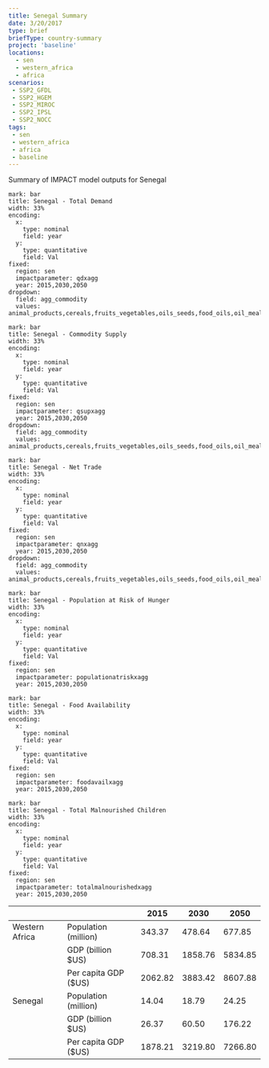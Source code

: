 ```yaml
---
title: Senegal Summary
date: 3/20/2017
type: brief
briefType: country-summary
project: 'baseline'
locations:
  - sen
  - western_africa
  - africa
scenarios:
 - SSP2_GFDL
 - SSP2_HGEM
 - SSP2_MIROC
 - SSP2_IPSL
 - SSP2_NOCC
tags:
 - sen
 - western_africa
 - africa
 - baseline
---
```

Summary of IMPACT model outputs for Senegal

```chart
mark: bar
title: Senegal - Total Demand
width: 33%
encoding:
  x:
    type: nominal
    field: year
  y:
    type: quantitative
    field: Val
fixed:
  region: sen
  impactparameter: qdxagg
  year: 2015,2030,2050
dropdown:
  field: agg_commodity
  values: animal_products,cereals,fruits_vegetables,oils_seeds,food_oils,oil_meals,other,pulses,roots_tubers,sugar
```

```chart
mark: bar
title: Senegal - Commodity Supply
width: 33%
encoding:
  x:
    type: nominal
    field: year
  y:
    type: quantitative
    field: Val
fixed:
  region: sen
  impactparameter: qsupxagg
  year: 2015,2030,2050
dropdown:
  field: agg_commodity
  values: animal_products,cereals,fruits_vegetables,oils_seeds,food_oils,oil_meals,other,pulses,roots_tubers,sugar
```

```chart
mark: bar
title: Senegal - Net Trade
width: 33%
encoding:
  x:
    type: nominal
    field: year
  y:
    type: quantitative
    field: Val
fixed:
  region: sen
  impactparameter: qnxagg
  year: 2015,2030,2050
dropdown:
  field: agg_commodity
  values: animal_products,cereals,fruits_vegetables,oils_seeds,food_oils,oil_meals,other,pulses,roots_tubers,sugar
```

```chart
mark: bar
title: Senegal - Population at Risk of Hunger
width: 33%
encoding:
  x:
    type: nominal
    field: year
  y:
    type: quantitative
    field: Val
fixed:
  region: sen
  impactparameter: populationatriskxagg
  year: 2015,2030,2050
```

```chart
mark: bar
title: Senegal - Food Availability
width: 33%
encoding:
  x:
    type: nominal
    field: year
  y:
    type: quantitative
    field: Val
fixed:
  region: sen
  impactparameter: foodavailxagg
  year: 2015,2030,2050
```

```chart
mark: bar
title: Senegal - Total Malnourished Children
width: 33%
encoding:
  x:
    type: nominal
    field: year
  y:
    type: quantitative
    field: Val
fixed:
  region: sen
  impactparameter: totalmalnourishedxagg
  year: 2015,2030,2050
```

|   |   | 2015 | 2030 | 2050 |
|---|---|---|---|---|
| Western Africa | Population (million) | 343.37 | 478.64 | 677.85 |
|  | GDP (billion $US) | 708.31 | 1858.76 | 5834.85 |
|  | Per capita GDP ($US) | 2062.82 | 3883.42 | 8607.88 |
| Senegal | Population (million) | 14.04 | 18.79 | 24.25 |
|  | GDP (billion $US) | 26.37 | 60.50 | 176.22 |
|  | Per capita GDP ($US) | 1878.21| 3219.80| 7266.80|